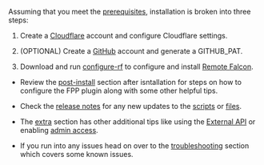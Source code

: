Assuming that you meet the [prerequisites](prerequisites.md), installation is broken into three steps:

1. Create a [Cloudflare](cloudflare.md) account and configure Cloudflare settings.

2. (OPTIONAL) Create a [GitHub](github.md) account and generate a GITHUB_PAT.

3. Download and run [configure-rf](../about/scripts.md#configure-rfsh) to configure and install [Remote Falcon](remotefalcon.md).

- Review the [post-install](../post-install.md) section after isntallation for steps on how to configure the FPP plugin along with some other helpful tips.

- Check the [release notes](../release-notes.md) for any new updates to the [scripts](../about/scripts.md) or [files](../about/files.md).

- The [extra](../extra.md) section has other additional tips like using the [External API](../extra.md#external-api) or enabling [admin access](../extra.md#admin-access).

- If you run into any issues head on over to the [troubleshooting](../troubleshooting.md) section which covers some known issues.